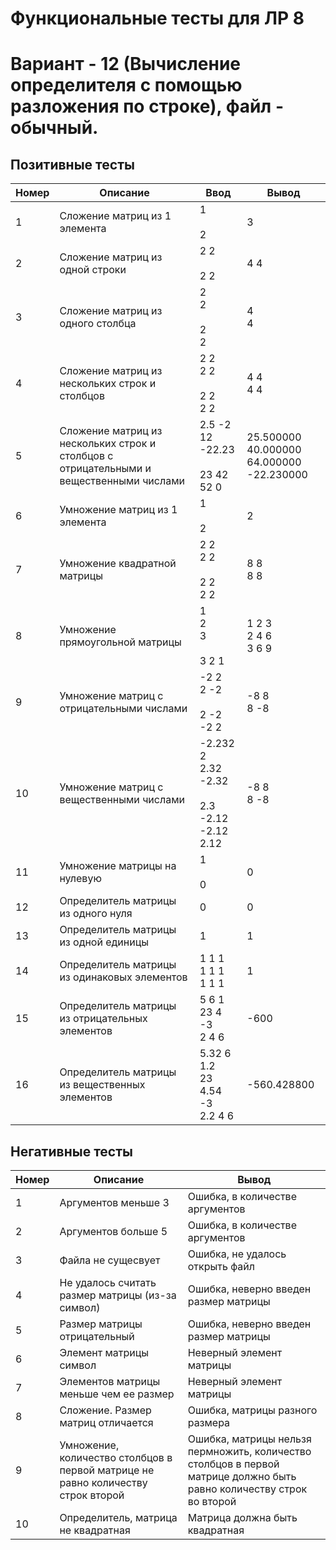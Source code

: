 # Функциональные тесты для ЛР 8
# Вариант - 12 (Вычисление определителя с помощью разложения по строке), файл - обычный.

## Позитивные тесты
| Номер | Описание                                                                                | Ввод                                                  | Вывод                                       |
| ----- | --------------------------------------------------------------------------------------- | ----------------------------------------------------- | ------------------------------------------- |
| 1     | Сложение матриц из 1 элемента                                                           | 1<br><br>2                                            | 3                                           |
| 2     | Сложение матриц из одной строки                                                         | 2 2<br><br>2 2                                        | 4 4                                         |
| 3     | Сложение матриц из одного столбца                                                       | 2<br>2<br><br>2<br>2                                  | 4<br>4                                      |
| 4     | Сложение матриц из нескольких строк и столбцов                                          | 2 2<br>2 2<br><br>2 2<br>2 2                          | 4 4<br>4 4                                  |
| 5     | Сложение матриц из нескольких строк и столбцов с отрицательными и вещественными числами | 2.5 -2<br>12 -22.23<br><br>23 42<br>52 0              | 25.500000 40.000000<br>64.000000 -22.230000 |
| 6     | Умножение матриц из 1 элемента                                                          | 1<br><br>2                                            | 2                                           |
| 7     | Умножение квадратной матрицы                                                            | 2 2<br>2 2<br><br>2 2<br>2 2                          | 8 8<br>8 8                                  |
| 8     | Умножение прямоугольной матрицы                                                         | 1<br>2<br>3<br><br>3 2 1                              | 1 2 3<br>2 4 6<br>3 6 9                     |
| 9     | Умножение матриц c отрицательными числами                                               | -2 2<br>2 -2<br><br>2 -2<br>-2 2                      | -8 8<br>8 -8                                |
| 10    | Умножение матриц c вещественными числами                                                | -2.232 2<br>2.32 -2.32<br><br>2.3 -2.12<br>-2.12 2.12 | -8 8<br>8 -8                                |
| 11    | Умножение матрицы на нулевую                                                            | 1<br><br>0                                            | 0                                           |
| 12    | Определитель матрицы из одного нуля                                                     | 0                                                     | 0                                           |
| 13    | Определитель матрицы из одной единицы                                                   | 1                                                     | 1                                           |
| 14    | Определитель матрицы из одинаковых элементов                                            | 1 1 1<br>1 1 1<br>1 1 1                               | 1                                           |
| 15    | Определитель матрицы из отрицательных элементов                                         | 5 6 1<br>23 4 -3<br>2 4 6                             | -600                                        |
| 16    | Определитель матрицы из вещественных элементов                                          | 5.32 6 1.2<br>23 4.54 -3<br>2.2 4 6                   | -560.428800                                 |


## Негативные тесты
| Номер | Описание                                                                         | Вывод                                                                                                                |
| ----- | -------------------------------------------------------------------------------- | -------------------------------------------------------------------------------------------------------------------- |
| 1     | Аргументов меньше 3                                                              | Ошибка, в количестве аргументов                                                                                      |
| 2     | Аргументов больше 5                                                              | Ошибка, в количестве аргументов                                                                                      |
| 3     | Файла не сущесвует                                                               | Ошибка, не удалось открыть файл                                                                                      |
| 4     | Не удалось считать размер матрицы (из-за символ)                                 | Ошибка, неверно введен размер матрицы                                                                                |
| 5     | Размер матрицы отрицательный                                                     | Ошибка, неверно введен размер матрицы                                                                                |
| 6     | Элемент матрицы символ                                                           | Неверный элемент матрицы                                                                                             |
| 7     | Элементов матрицы меньше чем ее размер                                           | Неверный элемент матрицы                                                                                             |
| 8     | Сложение. Размер матриц отличается                                               | Ошибка, матрицы разного размера                                                                                      |
| 9     | Умножение, количество столбцов в первой матрице не равно количеству строк второй | Ошибка, матрицы нельзя пермножить, количество столбцов в первой матрице должно быть равно количеству строк во второй |
| 10    | Определитель, матрица не квадратная                                              | Матрица должна быть квадратная                                                                                       |



